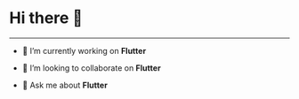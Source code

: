 # Hi there 👋 


----
- 🔭 I’m currently working on **Flutter**

- 👯 I’m looking to collaborate on **Flutter**

- 💬 Ask me about **Flutter**


<!--
**AbhishekManjunath98/AbhishekManjunath98** is a ✨ _special_ ✨ repository because its `README.md` (this file) appears on your GitHub profile.

Here are some ideas to get you started:

- 🔭 I’m currently working on ...
- 🌱 I’m currently learning ...
- 👯 I’m looking to collaborate on ...
- 🤔 I’m looking for help with ...
- 💬 Ask me about ...
- 📫 How to reach me: ...
- 😄 Pronouns: ...
- ⚡ Fun fact: ...
-->
